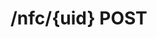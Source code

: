 #  /nfc/{uid} POST

<api-endpoint openapi-path="../../../openApi.json" method="POST" endpoint="/nfc/{uid}"/>